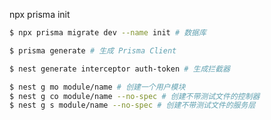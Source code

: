 npx prisma init

```bash
$ npx prisma migrate dev --name init # 数据库
```

```bash
$ prisma generate # 生成 Prisma Client
```

```bash
$ nest generate interceptor auth-token # 生成拦截器
```

```bash
$ nest g mo module/name # 创建一个用户模块
$ nest g co module/name --no-spec # 创建不带测试文件的控制器
$ nest g s module/name --no-spec # 创建不带测试文件的服务层
```
